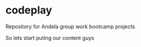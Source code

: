 # codeplay
Repository for Andela group work bootcamp projects

So lets start puting our content guys
